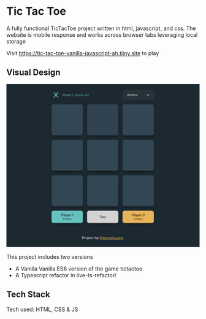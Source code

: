 # Tic Tac Toe
 A fully functional TicTacToe project written in html, javascript, and css. The website is mobile response and works across browser tabs leveraging local storage

Visit https://tic-tac-toe-vanilla-javascript-ah.tiiny.site to play


## Visual Design

![Visual Design](https://github.com/gnauheinna/tictactoe/blob/main/images/tictactoe.jpg.png)

This project includes two versions
* A Vanilla Vanilla ES6 version of the game tictactoe 
* A Typescript refactor in live-ts-refactor/


## Tech Stack 
Tech used: HTML, CSS & JS

